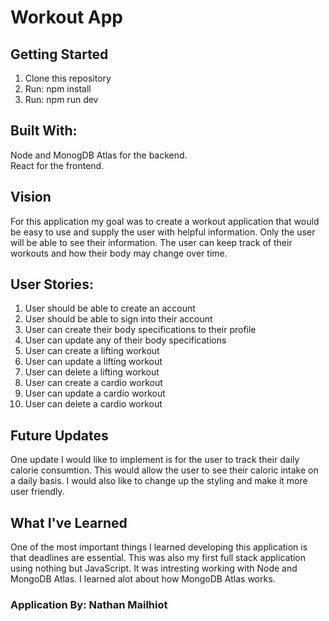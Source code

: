 # Workout App

## Getting Started

1. Clone this repository
2. Run: npm install
3. Run: npm run dev

## Built With:

Node and MonogDB Atlas for the backend.  
React for the frontend.

## Vision

For this application my goal was to create a workout application that would be easy to use and supply the user with helpful information. Only the user will be able to see their information. The user can keep track of their workouts and how their body may change over time.

## User Stories:

1. User should be able to create an account
2. User should be able to sign into their account
3. User can create their body specifications to their profile
4. User can update any of their body specifications
5. User can create a lifting workout
6. User can update a lifting workout
7. User can delete a lifting workout
8. User can create a cardio workout
9. User can update a cardio workout
10. User can delete a cardio workout

## Future Updates

One update I would like to implement is for the user to track their daily calorie consumtion. This would allow the user to see their caloric intake on a daily basis. I would also like to change up the styling and make it more user friendly.

## What I've Learned

One of the most important things I learned developing this application is that deadlines are essential. This was also my first full stack application using nothing but JavaScript. It was intresting working with Node and MongoDB Atlas. I learned alot about how MongoDB Atlas works.

### Application By: Nathan Mailhiot
